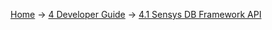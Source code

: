 [Home](Home) -> [4 Developer Guide](4-Developer-Guide) -> [4.1 Sensys DB Framework API](4.1-Sensys-DB-Framework-API)
